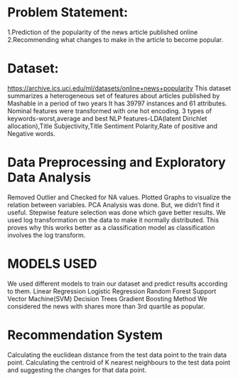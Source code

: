 
# Problem Statement:
1.Prediction of the popularity of the news article published online
2.Recommending what changes to make in the article to become popular.

# Dataset:
https://archive.ics.uci.edu/ml/datasets/online+news+popularity
This dataset summarizes a heterogeneous set of features about articles published by Mashable in a period of two years
It has 39797 instances and 61 attributes.
Nominal features were transformed with one hot encoding.
3 types of keywords-worst,average and best
NLP features-LDA(latent Dirichlet allocation),Title Subjectivity,Title Sentiment Polarity,Rate of positive and Negative words.

# Data Preprocessing and Exploratory Data Analysis

Removed Outlier and Checked for NA values.
Plotted Graphs to visualize the relation between variables.
PCA Analysis was done. But, we didn’t find it useful.
Stepwise feature selection was done which gave better results.
We used log transformation on the data to make it normally distributed.
This proves why this works better as a classification model as classification involves the log transform.

# MODELS USED
We used different models to train our dataset and predict results according to them. 
Linear Regression
Logistic Regression
Random Forest
Support Vector Machine(SVM)
Decision Trees
Gradient Boosting Method
We considered the news with shares more than 3rd quartile as popular.


# Recommendation System

Calculating the euclidean distance from the test data point to the train data point.
Calculating the centroid of K nearest neighbours to the test data point and suggesting the changes for that data point.






